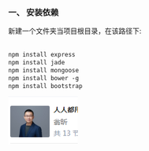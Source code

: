 
### 一、 安装依赖
新建一个文件夹当项目根目录，在该路径下:


```nodejs

npm install express
npm install jade
npm install mongoose
npm install bower -g
npm install bootstrap

```

![testimg](./img/1.png)